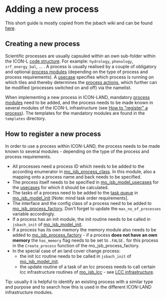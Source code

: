 # Adding a new process

This short guide is mostly copied from the jsbach wiki and can be found [here](https://gitlab.dkrz.de/jsbach/jsbach/-/wikis/Documentation/ICON-Land-framework/processes#how-to-register-a-process).

## Creating a new process
Scientific processes are usually capsuled within an own sub-folder within the ICON-L [code structure](https://gitlab.dkrz.de/jsbach/jsbach/-/wikis/Documentation/ICON-Land-framework/code-structure). For example: `hydrology`, `phenology`, `srf_energy_bal`, ... . A process is usually realised by a couple of obligatory and optional [process modules](https://gitlab.dkrz.de/jsbach/jsbach/-/wikis/Documentation/ICON-Land-framework/processes#process-modules) (depending on the type of process and process requirements). A [usecase](https://gitlab.dkrz.de/jsbach/jsbach/-/wikis/Documentation/ICON-Land-framework/usecases) specifies which process is running on which tiles and thereby determines the [process actions](https://gitlab.dkrz.de/jsbach/jsbach/-/wikis/Documentation/ICON-Land-framework/processes#process-actions), which further can be modified (processes switched on and off) via the namelist.

When implementing a new process in ICON-LAND, mandatory [process modules](https://gitlab.dkrz.de/jsbach/jsbach/-/wikis/Documentation/ICON-Land-framework/processes#process-modules) need to be added, and the process needs to be made known in several modules of the ICON-L infrastructure (see [How to "register" a process](https://gitlab.dkrz.de/jsbach/jsbach/-/wikis/Documentation/ICON-Land-framework/processes#how-to-register-a-process)). The templates for the mandatory modules are found in the `templates` directory.

## How to register a new process
In order to use a process within ICON-LAND, the process needs to be made known to several modules - depending on the type of the process and process requirements.

- All processes need a process ID which needs to be added to the according enumerator in [mo_jsb_process_class](https://gitlab.dkrz.de/jsbach/jsbach/-/blob/dev/src/base/mo_jsb_process_class.f90). In this module, also a mapping onto a process name and back needs to be specified.
- The process itself needs to be specified in [mo_jsb_model_usecases](https://gitlab.dkrz.de/jsbach/jsbach/-/blob/dev/src/base/mo_jsb_model_usecases.f90) for the [usecases](https://gitlab.dkrz.de/jsbach/jsbach/-/wikis/Documentation/ICON-Land-framework/usecases) for which it should be calculated.
- The tasks of a process need to be added to the [task queue](https://gitlab.dkrz.de/jsbach/jsbach/-/wikis/Documentation/ICON-Land-framework/task-queue) in [mo_jsb_model_init](https://gitlab.dkrz.de/jsbach/jsbach/-/blob/dev/src/base/mo_jsb_model_init.f90) [Note: mind task order requirements].
- The interface and the config class of a process need to be added to [mo_jsb_process_factory](https://gitlab.dkrz.de/jsbach/jsbach/-/blob/dev/src/base/mo_jsb_process_factory.f90). Don't forget to update the `max_no_of_processes` variable accordingly.
- If a process has an init module, the init routine needs to be called in `jsbach_init` of  [mo_jsb_model_init](https://gitlab.dkrz.de/jsbach/jsbach/-/blob/dev/src/base/mo_jsb_model_init.f90).
- If a process has its own memory the memory module also needs to be added to [mo_jsb_process_factory](https://gitlab.dkrz.de/jsbach/jsbach/-/blob/dev/src/base/mo_jsb_process_factory.f90) - if a process **does not have an own memory** the `has_memory` flag needs to be set to `.FALSE.` for this process in the `Create_process` function of the mo_jsb_process_factory.
- In the special case of an land cover change process:
    * the init lcc routine needs to be called in `jsbach_init` of  [mo_jsb_model_init](https://gitlab.dkrz.de/jsbach/jsbach/-/blob/dev/src/base/mo_jsb_model_init.f90).
    * the update routine of a task of an lcc process needs to call certain lcc infrastructure routines of [mo_jsb_lcc](https://gitlab.dkrz.de/jsbach/jsbach/-/blob/dev/src/base/mo_jsb_lcc.f90) - see [LCC infrastructure](https://gitlab.dkrz.de/jsbach/jsbach/-/wikis/Documentation/ICON-Land-framework/lcc-infrastructure).

Tip: usually it is helpful to identify an existing process with a similar type and purpose and to search how this is used in the different ICON-LAND infrastructure modules.

